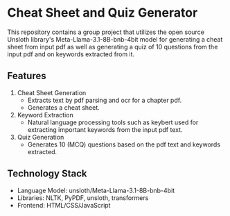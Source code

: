 # Cheat Sheet and Quiz Generator

This repository contains a group project that utilizes the open source Unsloth library's Meta-Llama-3.1-8B-bnb-4bit model for generating a cheat sheet from input pdf as well as generating a quiz of 10 questions from the input pdf and on keywords extracted from it.

## Features
1) Cheat Sheet Generation
   * Extracts text by pdf parsing and ocr for a chapter pdf.
   * Generates a cheat sheet.
2) Keyword Extraction
   * Natural language processing tools such as keybert used for extracting important keywords from      the input pdf text.
3) Quiz Generation
   * Generates 10 (MCQ) questions based on the pdf text and keywords extracted.

  ## Technology Stack
  * Language Model: unsloth/Meta-Llama-3.1-8B-bnb-4bit
  * Libraries: NLTK, PyPDF, unsloth, transformers
  * Frontend: HTML/CSS/JavaScript
